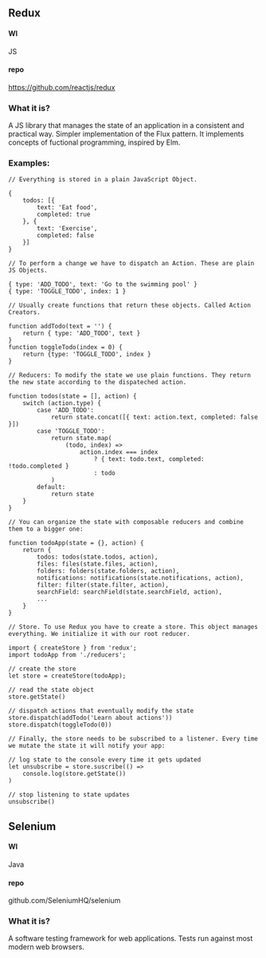 ## Redux
#### WI
JS
#### repo
https://github.com/reactjs/redux
### What it is?
A JS library that manages the state of an application in a consistent and practical way. Simpler implementation of the Flux pattern. It implements concepts of fuctional programming, inspired by Elm. 

### Examples:
```
// Everything is stored in a plain JavaScript Object.

{
	todos: [{
		text: 'Eat food',
		completed: true
	}, {
		text: 'Exercise',
		completed: false
	}]
}

// To perform a change we have to dispatch an Action. These are plain JS Objects.

{ type: 'ADD_TODO', text: 'Go to the swimming pool' }
{ type: 'TOGGLE_TODO', index: 1 }

// Usually create functions that return these objects. Called Action Creators.

function addTodo(text = '') {
	return { type: 'ADD_TODO', text }
}
function toggleTodo(index = 0) {
	return {type: 'TOGGLE_TODO', index }
}

// Reducers: To modify the state we use plain functions. They return the new state according to the dispateched action. 

function todos(state = [], action) {
	switch (action.type) {
		case 'ADD_TODO':
			return state.concat([{ text: action.text, completed: false }])
		case 'TOGGLE_TODO':
			return state.map(
				(todo, index) =>
					action.index === index
						? { text: todo.text, completed: !todo.completed }
						: todo
			)
		default:
			return state
	}
}

// You can organize the state with composable reducers and combine them to a bigger one:

function todoApp(state = {}, action) {
	return {
		todos: todos(state.todos, action),
		files: files(state.files, action),
		folders: folders(state.folders, action),
		notifications: notifications(state.notifications, action),
		filter: filter(state.filter, action),
		searchField: searchField(state.searchField, action),
		...
	}
}

// Store. To use Redux you have to create a store. This object manages everything. We initialize it with our root reducer.

import { createStore } from 'redux';
import todoApp from './reducers';

// create the store
let store = createStore(todoApp);

// read the state object
store.getState()

// dispatch actions that eventually modify the state
store.dispatch(addTodo('Learn about actions'))
store.dispatch(toggleTodo(0))

// Finally, the store needs to be subscribed to a listener. Every time we mutate the state it will notify your app:

// log state to the console every time it gets updated
let unsubscribe = store.suscribe(() =>
	console.log(store.getState())
)

// stop listening to state updates
unsubscribe()

```
## Selenium
#### WI
Java
#### repo
github.com/SeleniumHQ/selenium
### What it is?
A software testing framework for web applications. Tests run against most modern web browsers.

